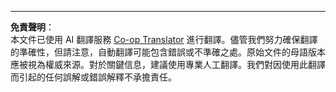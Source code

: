 <!--
CO_OP_TRANSLATOR_METADATA:
{
  "original_hash": "a39c15d63f3b2795ee2284a82b986b93",
  "translation_date": "2025-08-29T22:39:04+00:00",
  "source_file": "6-NLP/3-Translation-Sentiment/solution/Julia/README.md",
  "language_code": "mo"
}
-->


---

**免責聲明**：  
本文件已使用 AI 翻譯服務 [Co-op Translator](https://github.com/Azure/co-op-translator) 進行翻譯。儘管我們努力確保翻譯的準確性，但請注意，自動翻譯可能包含錯誤或不準確之處。原始文件的母語版本應被視為權威來源。對於關鍵信息，建議使用專業人工翻譯。我們對因使用此翻譯而引起的任何誤解或錯誤解釋不承擔責任。